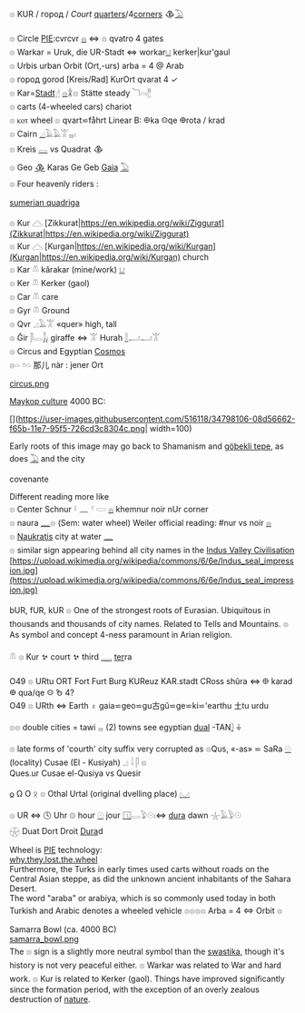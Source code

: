 𓊖 KUR / город / *Court*  [quarters](Numbers)/4[corners](gon) 𒆠[𓅐](𓅐)  

𓊖 Circle [PIE](PIE):cvrcvr [𓐍](𓐍) ⇔ 𓊖 qvatro 4 gates  
𓊖 Warkar = Uruk, die UR-Stadt ⇔ workar[𓂓](𓂓) kerker|kur'gaul  
𓊖 Urbis urban Orbit (Ort,-urs) arba = 4 @ Arab  
𓊖 город  gorod [Kreis/Rad] KurOrt qvarat 4 ✓  
𓊖 Kar=[Stadt𓊨](𓊨) [𓐍](𓐍)𓇇𓊖 Stätte steady 𓆓𓏏𓏤[𓊽](𓊽)  
𓊖 carts (4-wheeled cars) chariot  
𓊖 ⲕⲟⲧ wheel 𓊖 qvart⋍fåhrt  Linear B: 𐀏ka 𐀤qe 𐃏rota / krad  
𓊖 Cairn [𓈎](𓈎)𓄿𓄿𓀠𓈇𓏤  
𓊖 Kreis [𓂋](𓂋) vs Quadrat 𒆠  
𓊖 Geo [𒆠](https://en.wikipedia.org/wiki/%F0%92%86%A0) Karas Ge Geb [Gaia](Gaia) [𓅐](𓅐)  
𓊖 Four heavenly riders :  

[sumerian quadriga](quadriga.png)  

𓊖 Kur 𓊎 [Zikkurat|https://en.wikipedia.org/wiki/Ziggurat](Zikkurat|https://en.wikipedia.org/wiki/Ziggurat)  
𓊖 Kur 𓊎 [Kurgan|https://en.wikipedia.org/wiki/Kurgan](Kurgan|https://en.wikipedia.org/wiki/Kurgan) church  
𓊖 Kar 𓌨 kârakar (mine/work) [𓂓](𓂓)  
𓊖 Ker 𓌨 Kerker (gaol)  
𓊖 Car 𓌨 care  
𓊖 Gyr 𓌨 Ground  
𓊖 Qvr 𓈎𓄿𓀠 «quer» high, tall  
𓊖 Ğir 𓋴𓂋𓃱 giraffe ⇔ 𓀠  Hurah [𓎛](𓎛)𓂝𓂝𓀠  
𓊖 Circus and Egyptian [Cosmos](cosmos)  
𓊖𓏏 𓏌𓏏 那儿 nàr : jener Ort  

[circus.png](circus.png)  

[Maykop culture](PIE) 4000 BC:  

[](https://user-images.githubusercontent.com/516118/34798106-08d56662-f65b-11e7-95f5-726cd3c8304c.png| width=100)  

Early roots of this image may go back to Shamanism and [göbekli tepe](https://en.wikipedia.org/wiki/G%C3%B6bekli_Tepe), as does [𓅐](𓅐) and the city  
[](http://www.egyptprivatetourguide.com/wp-content/uploads/2017/05/Ancient-Egyptian-art-the-Libyan-palette2.png)  
covenante  
[](http://gobeklitepe.info/wp-content/uploads/Gobeklitepe_Galeri_008.jpg)  

Different reading more like  
𓊖 Center Schnur 𓍲  𓈖  𓍢  𓏳  [𓐍](𓐍) khemnur noir nUr corner  
𓊖 naura [𓈖](𓈖)𓊖 (Sem: water wheel) Weiler official reading: #nur vs noir [𓐍](𓐍)  
𓊖 [Naukratis](https://en.wikipedia.org/wiki/Naucratis) city at water [𓈖](𓈖)  
𓊖 similar sign appearing behind all city names in the [Indus Valley Civilisation](https://en.wikipedia.org/wiki/Indus_Valley_Civilisation)  
[https://upload.wikimedia.org/wikipedia/commons/6/6e/Indus_seal_impression.jpg](https://upload.wikimedia.org/wikipedia/commons/6/6e/Indus_seal_impression.jpg)  

bUR, fUR, kUR 𓊖 One of the strongest roots of Eurasian. Ubiquitous in thousands and thousands of city names. Related to Tells and Mountains. 𓊖 As symbol and concept 4-ness paramount in Arian religion.  

𓌨 𓊖 Kur 𒆳 court 𒆳 third [𓇾](𓇾) [ter](ter)ra  


O49 𓊖 URtu ORT Fort Furt Burg  KUReuz KAR.stadt CRoss shûra ⇔ 𐀏 karad 𐃏 qua/qe 𐀤 𐂜 4?  
O49 𓊖 URth ⇔ Earth ♁ gaia⋍geo⋍gu古gǔ⋍ge⋍ki⋍'earthu ⼟tu urdu  

𓊖𓊖 double cities = tawi 𓈇 (2) towns see egyptian [dual](Dual) -TAN[𓌙](𓌙) ⏚  


𓊖 late forms of 'courth' city suffix very corrupted as 𓊖Qus, «-as» ⋍ SaRa [𓇳](𓇳)  
   (locality) Cusae (El - Kusiyah)   𓈎  𓇋  𓋴  𓊖  
Ques.ur   Cusae  el-Qusiya  vs Quesir  

𐍉 Ω Ο ᛟ 𓊖 Othal Urtal (original dvelling place) [𓈋](𓈋)  

𓊖 UR ⇔ 🕓 Uhr 𓊗 hour [𓇳](𓇳) jour [𓉔](𓉔)𓂋𓅱𓇳𓏤⇔ [dura](dura) dawn 𓇼𓄿𓅱𓇳  
𓇽 Duat Dort Droit [Dura](dura)d  

Wheel is [PIE](PIE) technology:  
[why.they.lost.the.wheel](http://archive.aramcoworld.com/issue/197303/why.they.lost.the.wheel.htm)  
Furthermore, the Turks in early times used carts without roads on the Central Asian steppe, as did the unknown ancient inhabitants of the Sahara Desert.  
The word "araba" or arabiya, which is so commonly used today in both Turkish and Arabic denotes a wheeled vehicle 𓊖𓊖𓊖𓊖 Arba = 4 ⇔ Orbit 𓊖  

Samarra Bowl (ca. 4000 BC)  
[samarra_bowl.png](samarra_bowl.png)  
The 𓊖 sign is a slightly more neutral symbol than the [swastika](https://en.wikipedia.org/wiki/Swastika), though it's history is not very peaceful either. 𓊖 Warkar was related to War and hard work. 𓊖 Kur is related to Kerker (gaol). Things have improved significantly since the formation period, with the exception of an overly zealous destruction of [nature](𓅐).  